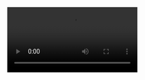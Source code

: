 <video src="https://github.com/Hazem-web/SearchBar/tree/master/app/src/main/java/com/example/searchbar/video.mp4" controls>
Your browser does not support the video tag.
</video>
